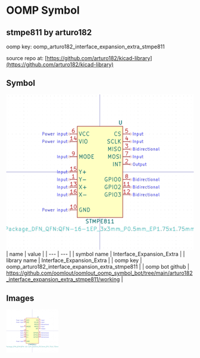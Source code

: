# OOMP Symbol  
## stmpe811  by arturo182  
  
oomp key: oomp_arturo182_interface_expansion_extra_stmpe811  
  
source repo at: [https://github.com/arturo182/kicad-library](https://github.com/arturo182/kicad-library)  
## Symbol  
  
[![working.png](working_600.png)](working.png)  
| name | value | 
| --- | --- | 
| symbol name | Interface_Expansion_Extra | 
| library name | Interface_Expansion_Extra | 
| oomp key | oomp_arturo182_interface_expansion_extra_stmpe811 | 
| oomp bot github | https://github.com/oomlout/oomlout_oomp_symbol_bot/tree/main/arturo182_interface_expansion_extra_stmpe811/working | 
## Images  
  
[![working.png](working_140.png)](working.png)  
